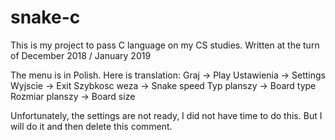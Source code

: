 # snake-c
This is my project to pass C language on my CS studies. Written at the turn of December 2018 / January 2019

The menu is in Polish. Here is translation:
Graj -> Play
Ustawienia -> Settings
Wyjscie -> Exit
Szybkosc weza -> Snake speed
Typ planszy -> Board type
Rozmiar planszy -> Board size

Unfortunately, the settings are not ready, I did not have time to do this. But I will do it and then delete this comment.

